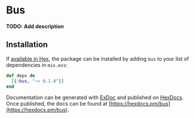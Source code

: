 # Bus

**TODO: Add description**

## Installation

If [available in Hex](https://hex.pm/docs/publish), the package can be installed
by adding `bus` to your list of dependencies in `mix.exs`:

```elixir
def deps do
  [{:bus, "~> 0.1.0"}]
end
```

Documentation can be generated with [ExDoc](https://github.com/elixir-lang/ex_doc)
and published on [HexDocs](https://hexdocs.pm). Once published, the docs can
be found at [https://hexdocs.pm/bus](https://hexdocs.pm/bus).

